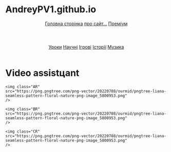 # AndreyPV1.github.io
<html lang="en">
<head>
    <meta charset="UTF-8">
    <meta name="viewport" content="width=device-width, initial-scale=1.0">
    <title>Document</title>
    <link rel="stylesheet" href="REXAMEN.css">
</head>
<body>
  <header class="TIT">
    <nav>
        <a href="REXAMEN.html" class="page">Головна сторінка</a>
        <a href="REXAMEN2.html" class="infa">про сайт...</a>
        <a href="REXAMEN3.html" class="prem">Преміум</a>
    </nav>
  </header>

  <header class="ITI">
    <nav>
        <a href="LESONS.html" class="URT c1">Уроки</a>
        <a href="NAYK.html" class="URT c2">Научні</a>
        <a href="PLAYS.html" class="URT c3">Ігрові</a>
        <a href="ISTORIS.html" class="URT c4">Історії</a>
        <a href="MUSIC.html" class="URT c5">Музика</a>
    </nav>
  </header>

  <div class="LI"></div>

  <h1>Video assistцant</h1>

  <div class="WE"></div>
  <div class="DF"></div>

    <img class="AR"
    src="https://png.pngtree.com/png-vector/20220708/ourmid/pngtree-liana-seamless-pattern-floral-nature-png-image_5800953.png"
    />

    <img class="BR"
    src="https://png.pngtree.com/png-vector/20220708/ourmid/pngtree-liana-seamless-pattern-floral-nature-png-image_5800953.png"
    />

    <img class="CR"
    src="https://png.pngtree.com/png-vector/20220708/ourmid/pngtree-liana-seamless-pattern-floral-nature-png-image_5800953.png"
    />

</body>
</html>
